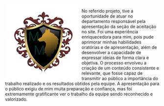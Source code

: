 <img align="left" width="250px" height="250px" src="https://raw.githubusercontent.com/MarquinCss/CASA-FAM-LIAS/main/img/M.png">
<p>No referido projeto, tive a oportunidade de atuar no departamento responsável pela apresentação da seção de aceitação no site. Foi uma experiência enriquecedora para mim, pois pude aprimorar minhas habilidades oratórias e de apresentação, além de desenvolver a capacidade de expressar ideias de forma clara e objetiva. O processo envolveu a criação de um conteúdo consistente e relevante, que fosse capaz de transmitir ao público a importância do trabalho realizado e os resultados obtidos pela equipe. A apresentação para o público exigiu de mim muita preparação e confiança, mas foi extremamente gratificante ver o trabalho da equipe sendo reconhecido e valorizado.


  <br>



 </p>
